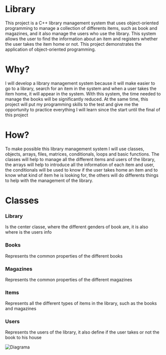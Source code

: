 # Library
This project is a C++ library management system that uses object-oriented programming to manage a collection of differents items, such as book and magazines, and it also manage the users who use the library. This system allows the user to find the information about an item and registers whether the user takes the item home or not. This project demonstrates the application of object-oriented programming.
# Why?
I will develop a library management system because it will make easier to go to a library, search for an item in the system and when a user takes the item home, it will appear in the system. With this system, the time needed to manage the books will be significantly reduced. At the same time, this project will put my programming skills to the test and give me the opportunity to practice everything I will learn since the start until the final of this project 
# How?
To make possible this library management system I will use classes, objects, arrays, files, matrices, conditionals, loops and basic functions. The classes will help to manage all the different items and users of the library, the arrays will help to introduce all the information of each item and user, the conditionals will be used to know if the user takes home an item and to know what kind of item he is looking for, the others will do differents things to help with the management of the library.
# Classes
### Library
Is the center classe, where the different genders of book are, it is also where is the users info
### Books
Represents the common properties of the different books
### Magazines
Represents the common properties of the different magazines 
### Items
Represents all the different types of items in the library, such as the books and magazines
### Users
Represents the users of the library, it also define if the user takes or not the book to his house

![Diagrama](https://github.com/user-attachments/assets/2c054c16-4ebe-4ac5-9374-d45bee9a3468)


